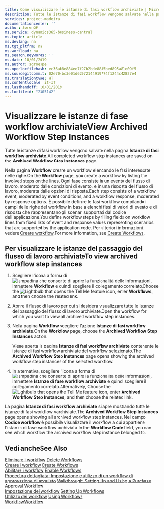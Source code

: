 ```yaml
---
title: Come visualizzare le istanze di fasi workflow archiviate | Microsoft Docs
description: Tutte le istanze di fasi workflow vengono salvate nella pagina **Istanze di fasi workflow archiviate**.
services: project-madeira
documentationcenter: ''
author: SorenGP
ms.service: dynamics365-business-central
ms.topic: article
ms.devlang: na
ms.tgt_pltfrm: na
ms.workload: na
ms.search.keywords: ''
ms.date: 10/01/2019
ms.author: sgroespe
ms.openlocfilehash: ec36ab8e884ee7f97b2bde8885bed895a81e09f5
ms.sourcegitcommit: 02e704bc3e01d62072144919774f1244c42827e4
ms.translationtype: HT
ms.contentlocale: it-IT
ms.lasthandoff: 10/01/2019
ms.locfileid: "2305142"
---
```

# <a name="view-archived-workflow-step-instances"></a><span data-ttu-id="8d5d8-103">Visualizzare le istanze di fase workflow archiviate</span><span class="sxs-lookup"><span data-stu-id="8d5d8-103">View Archived Workflow Step Instances</span></span>
<span data-ttu-id="8d5d8-104">Tutte le istanze di fasi workflow vengono salvate nella pagina **Istanze di fasi workflow archiviate**.</span><span class="sxs-lookup"><span data-stu-id="8d5d8-104">All completed workflow step instances are saved on the **Archived Workflow Step Instances** page.</span></span>  

 <span data-ttu-id="8d5d8-105">Nella pagina **Workflow** creare un workflow elencando le fasi interessate nelle righe.</span><span class="sxs-lookup"><span data-stu-id="8d5d8-105">On the **Workflow** page, you create a workflow by listing the involved steps on the lines.</span></span> <span data-ttu-id="8d5d8-106">Ogni fase consiste in un evento del flusso di lavoro, moderato dalle condizioni di evento, e in una risposta del flusso di lavoro, moderata dalle opzioni di risposta.</span><span class="sxs-lookup"><span data-stu-id="8d5d8-106">Each step consists of a workflow event, moderated by event conditions, and a workflow response, moderated by response options.</span></span> <span data-ttu-id="8d5d8-107">È possibile definire le fasi workflow compilando i campi delle righe del workflow in base a elenchi fissi di valori di evento e di risposta che rappresentano gli scenari supportati dal codice dell'applicazione.</span><span class="sxs-lookup"><span data-stu-id="8d5d8-107">You define workflow steps by filling fields on workflow lines from fixed lists of event and response values representing scenarios that are supported by the application code.</span></span> <span data-ttu-id="8d5d8-108">Per ulteriori informazioni, vedere [Creare workflow](across-how-to-create-workflows.md).</span><span class="sxs-lookup"><span data-stu-id="8d5d8-108">For more information, see [Create Workflows](across-how-to-create-workflows.md).</span></span>  

## <a name="to-view-archived-workflow-step-instances"></a><span data-ttu-id="8d5d8-109">Per visualizzare le istanze del passaggio del flusso di lavoro archiviate</span><span class="sxs-lookup"><span data-stu-id="8d5d8-109">To view archived workflow step instances</span></span>  
1.  <span data-ttu-id="8d5d8-110">Scegliere l'icona a forma di ![lampadina che consente di aprire la funzionalità delle informazioni](media/ui-search/search_small.png "Informazioni sull'operazione che si desidera eseguire"), immettere **Workflow** e quindi scegliere il collegamento correlato.</span><span class="sxs-lookup"><span data-stu-id="8d5d8-110">Choose the ![Lightbulb that opens the Tell Me feature](media/ui-search/search_small.png "Tell me what you want to do") icon, enter **Workflows**, and then choose the related link.</span></span>  
2.  <span data-ttu-id="8d5d8-111">Aprire il flusso di lavoro per cui si desidera visualizzare tutte le istanze del passaggio del flusso di lavoro archiviate.</span><span class="sxs-lookup"><span data-stu-id="8d5d8-111">Open the workflow for which you want to view all archived workflow step instances.</span></span>  
3.  <span data-ttu-id="8d5d8-112">Nella pagina **Workflow** scegliere l'azione **Istanze di fasi workflow archiviate**.</span><span class="sxs-lookup"><span data-stu-id="8d5d8-112">On the **Workflow** page, choose the **Archived Workflow Step Instances** action.</span></span>  

    <span data-ttu-id="8d5d8-113">Viene aperta la pagina **Istanze di fasi workflow archiviate** contenente le istanze di fasi workflow archiviate del workflow selezionato.</span><span class="sxs-lookup"><span data-stu-id="8d5d8-113">The **Archived Workflow Step Instances** page opens showing the archived workflow step instances of the selected workflow.</span></span>  
4.  <span data-ttu-id="8d5d8-114">In alternativa, scegliere l'icona a forma di ![lampadina che consente di aprire la funzionalità delle informazioni](media/ui-search/search_small.png "Informazioni sull'operazione che si desidera eseguire"), immettere **Istanze di fase workflow archiviate** e quindi scegliere il collegamento correlato.</span><span class="sxs-lookup"><span data-stu-id="8d5d8-114">Alternatively, Choose the ![Lightbulb that opens the Tell Me feature](media/ui-search/search_small.png "Tell me what you want to do") icon, enter **Archived Workflow Step Instances**, and then choose the related link.</span></span>  

<span data-ttu-id="8d5d8-115">La pagina **Istanze di fasi workflow archiviate** si apre mostrando tutte le istanze di fasi workflow varchiviate.</span><span class="sxs-lookup"><span data-stu-id="8d5d8-115">The **Archived Workflow Step Instances** page opens showing all archived workflow step instances.</span></span> <span data-ttu-id="8d5d8-116">Nel campo **Codice workflow** è possibile visualizzare il workflow a cui appartiene l'istanza di fase workflow archiviata.</span><span class="sxs-lookup"><span data-stu-id="8d5d8-116">In the **Workflow Code** field, you can see which workflow the archived workflow step instance belonged to.</span></span>  

## <a name="see-also"></a><span data-ttu-id="8d5d8-117">Vedi anche</span><span class="sxs-lookup"><span data-stu-id="8d5d8-117">See Also</span></span>  
 <span data-ttu-id="8d5d8-118">[Eliminare i workflow](across-how-to-delete-workflows.md) </span><span class="sxs-lookup"><span data-stu-id="8d5d8-118">[Delete Workflows](across-how-to-delete-workflows.md) </span></span>  
 <span data-ttu-id="8d5d8-119">[Creare i workflow](across-how-to-create-workflows.md) </span><span class="sxs-lookup"><span data-stu-id="8d5d8-119">[Create Workflows](across-how-to-create-workflows.md) </span></span>  
 <span data-ttu-id="8d5d8-120">[Abilitare i workflow](across-how-to-enable-workflows.md) </span><span class="sxs-lookup"><span data-stu-id="8d5d8-120">[Enable Workflows](across-how-to-enable-workflows.md) </span></span>  
 <span data-ttu-id="8d5d8-121">[Procedura dettagliata: Impostazione e utilizzo di un workflow di approvazione di acquisto](walkthrough-setting-up-and-using-a-purchase-approval-workflow.md) </span><span class="sxs-lookup"><span data-stu-id="8d5d8-121">[Walkthrough: Setting Up and Using a Purchase Approval Workflow](walkthrough-setting-up-and-using-a-purchase-approval-workflow.md) </span></span>  
 <span data-ttu-id="8d5d8-122">[Impostazione dei workflow](across-set-up-workflows.md) </span><span class="sxs-lookup"><span data-stu-id="8d5d8-122">[Setting Up Workflows](across-set-up-workflows.md) </span></span>  
 <span data-ttu-id="8d5d8-123">[Utilizzo dei workflow](across-use-workflows.md) </span><span class="sxs-lookup"><span data-stu-id="8d5d8-123">[Using Workflows](across-use-workflows.md) </span></span>  
 [<span data-ttu-id="8d5d8-124">Workflow</span><span class="sxs-lookup"><span data-stu-id="8d5d8-124">Workflow</span></span>](across-workflow.md)
